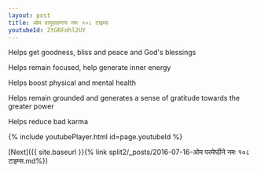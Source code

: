 ```yaml
---
layout: post
title: ओम वायुवाहणाय नमः १०८ टाइम्स
youtubeId: ZtGRFohl2UY
---
```

 
 
Helps get goodness, bliss and peace and God's blessings
 
Helps remain focused, help generate inner energy 
 
Helps boost physical and mental health 
 
Helps remain grounded and generates a sense of gratitude towards the greater power 
 
Helps reduce bad karma
 
 
 
 


{% include youtubePlayer.html id=page.youtubeId %}
 
[Next]({{ site.baseurl }}{% link  split2/_posts/2016-07-16-ओम परमेष्ठीने नमः १०८ टाइम्स.md%})
 
